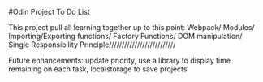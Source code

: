 #Odin Project To Do List

This project pull all learning together up to this point:
Webpack/
Modules/
Importing/Exporting functions/
Factory Functions/
DOM manipulation/
Single Responsibility Principle//////////////////////////


Future enhancements: update priority, use a library to display time remaining on each task, localstorage to save projects

